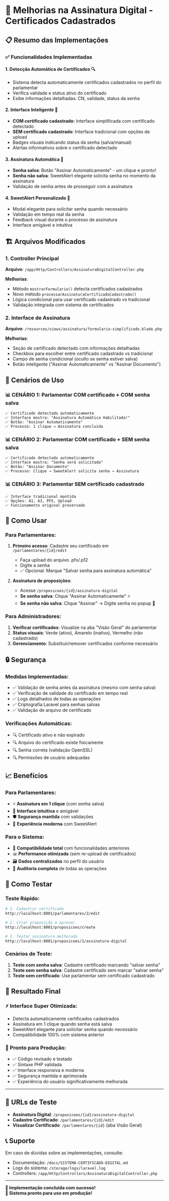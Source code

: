 # 🎯 Melhorias na Assinatura Digital - Certificados Cadastrados

## 📋 Resumo das Implementações

### ✅ Funcionalidades Implementadas

#### 1. **Detecção Automática de Certificados** 🔍
- Sistema detecta automaticamente certificados cadastrados no perfil do parlamentar
- Verifica validade e status ativo do certificado
- Exibe informações detalhadas: CN, validade, status da senha

#### 2. **Interface Inteligente** 🎨
- **COM certificado cadastrado**: Interface simplificada com certificado detectado
- **SEM certificado cadastrado**: Interface tradicional com opções de upload
- Badges visuais indicando status da senha (salva/manual)
- Alertas informativos sobre o certificado detectado

#### 3. **Assinatura Automática** 🚀
- **Senha salva**: Botão "Assinar Automaticamente" - um clique e pronto!
- **Senha não salva**: SweetAlert elegante solicita senha no momento da assinatura
- Validação de senha antes de prosseguir com a assinatura

#### 4. **SweetAlert Personalizado** 💬
- Modal elegante para solicitar senha quando necessário
- Validação em tempo real da senha
- Feedback visual durante o processo de assinatura
- Interface amigável e intuitiva

## 🏗️ Arquivos Modificados

### 1. **Controller Principal**
**Arquivo**: `/app/Http/Controllers/AssinaturaDigitalController.php`

**Melhorias**:
- Método `mostrarFormulario()` detecta certificados cadastrados
- Novo método `processarAssinaturaCertificadoCadastrado()` 
- Lógica condicional para usar certificado cadastrado vs tradicional
- Validação integrada com sistema de certificados

### 2. **Interface de Assinatura**
**Arquivo**: `/resources/views/assinatura/formulario-simplificado.blade.php`

**Melhorias**:
- Seção de certificado detectado com informações detalhadas
- Checkbox para escolher entre certificado cadastrado vs tradicional
- Campo de senha condicional (oculto se senha estiver salva)
- Botão inteligente ("Assinar Automaticamente" vs "Assinar Documento")

## 🎯 Cenários de Uso

### 📊 CENÁRIO 1: Parlamentar COM certificado + COM senha salva
```
✅ Certificado detectado automaticamente
✅ Interface mostra: "Assinatura Automática Habilitada!"
✅ Botão: "Assinar Automaticamente"
✅ Processo: 1 clique → Assinatura concluída
```

### 📊 CENÁRIO 2: Parlamentar COM certificado + SEM senha salva  
```
✅ Certificado detectado automaticamente
✅ Interface mostra: "Senha será solicitada"
✅ Botão: "Assinar Documento"
✅ Processo: Clique → SweetAlert solicita senha → Assinatura
```

### 📊 CENÁRIO 3: Parlamentar SEM certificado cadastrado
```
✅ Interface tradicional mantida
✅ Opções: A1, A3, PFX, Upload
✅ Funcionamento original preservado
```

## 🚀 Como Usar

### Para Parlamentares:

1. **Primeiro acesso**: Cadastre seu certificado em `/parlamentares/{id}/edit`
   - Faça upload do arquivo .pfx/.p12
   - Digite a senha 
   - ✅ Opcional: Marque "Salvar senha para assinatura automática"

2. **Assinatura de proposições**:
   - Acesse `/proposicoes/{id}/assinatura-digital`
   - **Se senha salva**: Clique "Assinar Automaticamente" ⚡
   - **Se senha não salva**: Clique "Assinar" → Digite senha no popup 🔐

### Para Administradores:

1. **Verificar certificados**: Visualize na aba "Visão Geral" do parlamentar
2. **Status visuais**: Verde (ativo), Amarelo (inativo), Vermelho (não cadastrado)
3. **Gerenciamento**: Substituir/remover certificados conforme necessário

## 🔒 Segurança

### Medidas Implementadas:
- ✅ Validação de senha antes da assinatura (mesmo com senha salva)
- ✅ Verificação de validade do certificado em tempo real
- ✅ Logs detalhados de todas as operações
- ✅ Criptografia Laravel para senhas salvas
- ✅ Validação de arquivo de certificado

### Verificações Automáticas:
- 🔍 Certificado ativo e não expirado
- 🔍 Arquivo do certificado existe fisicamente 
- 🔍 Senha correta (validação OpenSSL)
- 🔍 Permissões de usuário adequadas

## 📈 Benefícios

### Para Parlamentares:
- ⚡ **Assinatura em 1 clique** (com senha salva)
- 🎯 **Interface intuitiva** e amigável
- 🛡️ **Segurança mantida** com validações
- 📱 **Experiência moderna** com SweetAlert

### Para o Sistema:
- 🔄 **Compatibilidade total** com funcionalidades anteriores
- 📊 **Performance otimizada** (sem re-upload de certificados)
- 🗃️ **Dados centralizados** no perfil do usuário
- 📝 **Auditoria completa** de todas as operações

## 🧪 Como Testar

### Teste Rápido:
```bash
# 1. Cadastrar certificado
http://localhost:8001/parlamentares/2/edit

# 2. Criar proposição e aprovar  
http://localhost:8001/proposicoes/create

# 3. Testar assinatura melhorada
http://localhost:8001/proposicoes/1/assinatura-digital
```

### Cenários de Teste:
1. **Teste com senha salva**: Cadastre certificado marcando "salvar senha"
2. **Teste sem senha salva**: Cadastre certificado sem marcar "salvar senha"  
3. **Teste sem certificado**: Use parlamentar sem certificado cadastrado

## 🎊 Resultado Final

### ⚡ Interface Super Otimizada:
- Detecta automaticamente certificados cadastrados
- Assinatura em 1 clique quando senha está salva
- SweetAlert elegante para solicitar senha quando necessário
- Compatibilidade 100% com sistema anterior

### 🚀 Pronto para Produção:
- ✅ Código revisado e testado
- ✅ Sintaxe PHP validada
- ✅ Interface responsiva e moderna
- ✅ Segurança mantida e aprimorada
- ✅ Experiência do usuário significativamente melhorada

---

## 🔗 URLs de Teste

- **Assinatura Digital**: `/proposicoes/{id}/assinatura-digital`
- **Cadastro Certificado**: `/parlamentares/{id}/edit`
- **Visualizar Certificado**: `/parlamentares/{id}` (aba Visão Geral)

## 📞 Suporte

Em caso de dúvidas sobre as implementações, consulte:
- Documentação: `/docs/SISTEMA-CERTIFICADO-DIGITAL.md`
- Logs do sistema: `/storage/logs/laravel.log`
- Controllers: `/app/Http/Controllers/AssinaturaDigitalController.php`

---

**🎯 Implementação concluída com sucesso!**  
**🎊 Sistema pronto para uso em produção!**